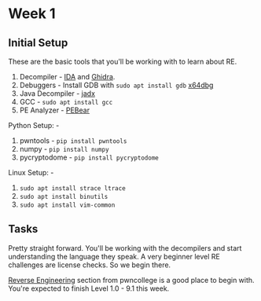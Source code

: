# Week 1

## Initial Setup

These are the basic tools that you'll be working with to learn about RE.

1) Decompiler - [IDA](https://hex-rays.com/ida-free) and [Ghidra](https://github.com/NationalSecurityAgency/ghidra/releases).
2) Debuggers - Install GDB with `sudo apt install gdb` [x64dbg](https://x64dbg.com/)
3) Java Decompiler - [jadx](https://github.com/skylot/jadx/releases/tag/v1.5.1)
4) GCC - `sudo apt install gcc`
5) PE Analyzer - [PEBear](https://github.com/hasherezade/pe-bear/releases)
   
Python Setup: -

1) pwntools - `pip install pwntools`
2) numpy - `pip install numpy`
3) pycryptodome - `pip install pycryptodome`

Linux Setup: -

1) `sudo apt install strace ltrace`
2) `sudo apt install binutils`
3) `sudo apt install vim-common`

## Tasks

Pretty straight forward. You'll be working with the decompilers and start understanding the language they speak. A very beginner level RE challenges are license checks. So we begin there.

[Reverse Engineering](https://pwn.college/program-security/reverse-engineering) section from pwncollege is a good place to begin with. You're expected to finish Level 1.0 - 9.1 this week.


